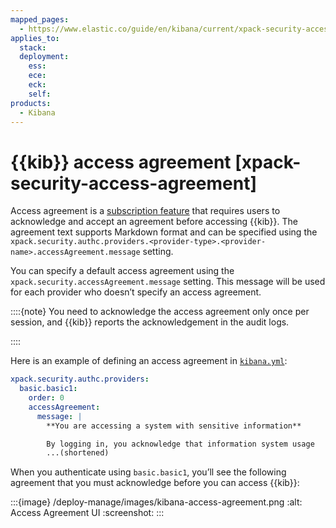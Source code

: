 ```yaml
---
mapped_pages:
  - https://www.elastic.co/guide/en/kibana/current/xpack-security-access-agreement.html
applies_to:
  stack:
  deployment:
    ess:
    ece:
    eck:
    self:
products:
  - Kibana
---
```


# {{kib}} access agreement [xpack-security-access-agreement]

Access agreement is a [subscription feature](https://www.elastic.co/subscriptions) that requires users to acknowledge and accept an agreement before accessing {{kib}}. The agreement text supports Markdown format and can be specified using the `xpack.security.authc.providers.<provider-type>.<provider-name>.accessAgreement.message` setting.

You can specify a default access agreement  using the `xpack.security.accessAgreement.message` setting. This message will be used for each provider who doesn’t specify an access agreement.

::::{note}
You need to acknowledge the access agreement only once per session, and {{kib}} reports the acknowledgement in the audit logs.

::::


Here is an example of defining an access agreement in [`kibana.yml`](/deploy-manage/stack-settings.md):

```yaml
xpack.security.authc.providers:
  basic.basic1:
    order: 0
    accessAgreement:
      message: |
        **You are accessing a system with sensitive information**

        By logging in, you acknowledge that information system usage
        ...(shortened)
```

When you authenticate using `basic.basic1`, you’ll see the following agreement that you must acknowledge before you can access {{kib}}:

:::{image} /deploy-manage/images/kibana-access-agreement.png
:alt: Access Agreement UI
:screenshot:
:::


